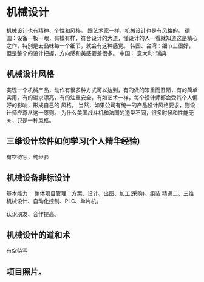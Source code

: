 # 机械设计
机械设计也有精神、个性和风格。
跟艺术家一样，机械设计也是有风格的。
德国：设备一板一眼，有模有样，符合设计的大道，懂设计的人一看就知道这是精心之作，特别是去品味每一个细节，就会有这种感觉。
韩国、台湾：细节上很好，但是整个的设计把握，方向感和美感要差很多。
中国：
意大利:
瑞典
  
## 机械设计风格 
实现一个机械产品，动作有很多种方式可以达到，有的做的笨重而丑陋，有的简单实用，有的讲求漂亮，有的注重安全，有如艺术一样，每个设计师都会受其个人偏好的影响，形成自己的 风格。
当然，如果公司有统一的产品设计风格要求，则设计师应尊从这一原则。
为什么美国战斗机和法国的造型不同，很多时候和性能无关，只是一种风格。

  
## 三维设计软件如何学习(个人精华经验)   
有空待写，纯经验

## 机械设备非标设计 
基本能力：
整体项目管理：方案、设计、出图、加工(采购)、组装
精通二、三维机械设计、自动化控制、PLC、单片机。

认识朋友、合作提高。

## 机械设计的道和术 
有空待写


## 项目照片。 




